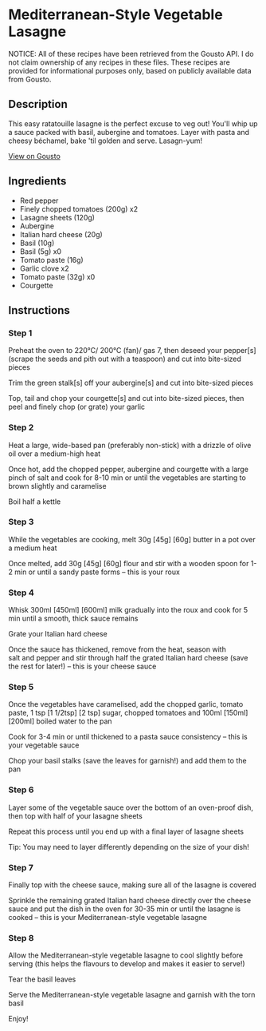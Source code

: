 # Mediterranean-Style Vegetable Lasagne

NOTICE: All of these recipes have been retrieved from the Gousto API. I do not claim ownership of any recipes in these files. These recipes are provided for informational purposes only, based on publicly available data from Gousto.

## Description

This easy ratatouille lasagne is the perfect excuse to veg out! You'll whip up a sauce packed with basil, aubergine and tomatoes. Layer with pasta and cheesy béchamel, bake 'til golden and serve. Lasagn-yum!

[View on Gousto](https://www.gousto.co.uk/recipes/cookbook/mediterranean-vegetable-lasagne)

## Ingredients

- Red pepper
- Finely chopped tomatoes (200g) x2
- Lasagne sheets (120g)
- Aubergine
- Italian hard cheese (20g)
- Basil (10g)
- Basil (5g) x0
- Tomato paste (16g)
- Garlic clove x2
- Tomato paste (32g) x0
- Courgette

## Instructions


### Step 1

Preheat the oven to 220°C/ 200°C (fan)/ gas 7, then deseed your pepper[s] (scrape the seeds and pith out with a teaspoon) and cut into bite-sized pieces

Trim the green stalk[s] off your aubergine[s] and cut into bite-sized pieces

Top, tail and chop your courgette[s] and cut into bite-sized pieces, then peel and finely chop (or grate) your garlic


### Step 2

Heat a large, wide-based pan (preferably non-stick) with a drizzle of olive oil over a medium-high heat

Once hot, add the chopped pepper, aubergine and courgette with a large pinch of salt and cook for 8-10 min or until the vegetables are starting to brown slightly and caramelise

Boil half a kettle


### Step 3

While the vegetables are cooking, melt 30g <span class="text-purple">[45g]</span> <span class="text-danger">[60g]</span> butter in a pot over a medium heat

Once melted, add 30g <span class="text-purple">[45g]</span> <span class="text-danger">[60g]</span> flour and stir with a wooden spoon for 1-2 min or until a sandy paste forms – this is your roux


### Step 4

Whisk 300ml <span class="text-purple">[450ml]</span> <span class="text-danger">[600ml]</span> milk gradually into the roux and cook for 5 min until a smooth, thick sauce remains

Grate your Italian hard cheese

Once the sauce has thickened, remove from the heat, season with salt and pepper and stir through half the grated Italian hard cheese (save the rest for later!) – this is your cheese sauce


### Step 5

Once the vegetables have caramelised, add the chopped garlic, tomato paste, 1 tsp <span class="text-purple">[1 1/2tsp]</span> <span class="text-danger">[2 tsp]</span> sugar, chopped tomatoes and 100ml <span class="text-purple">[150ml]</span> <span class="text-danger">[200ml]</span> boiled water to the pan

Cook for 3-4 min or until thickened to a pasta sauce consistency – this is your vegetable sauce

Chop your basil stalks (save the leaves for garnish!) and add them to the pan


### Step 6

Layer some of the vegetable sauce over the bottom of an oven-proof dish, then top with half of your lasagne sheets

Repeat this process until you end up with a final layer of lasagne sheets

Tip: You may need to layer differently depending on the size of your dish!


### Step 7

Finally top with the cheese sauce, making sure all of the lasagne is covered

Sprinkle the remaining grated Italian hard cheese directly over the cheese sauce and put the dish in the oven for 30-35 min or until the lasagne is cooked – this is your Mediterranean-style vegetable lasagne

### Step 8

Allow the Mediterranean-style vegetable lasagne to cool slightly before serving (this helps the flavours to develop and makes it easier to serve!)

Tear the basil leaves

Serve the Mediterranean-style vegetable lasagne and garnish with the torn basil

Enjoy!

